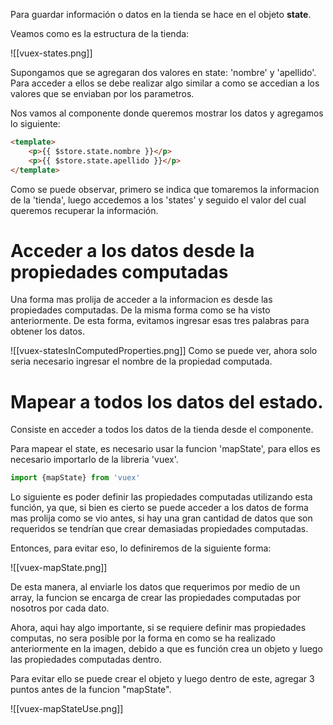 Para guardar información o datos en la tienda se hace en el objeto **state**.

Veamos como es la estructura de la tienda:

![[vuex-states.png]]

Supongamos que se agregaran dos valores en state: 'nombre' y 'apellido'. Para acceder a ellos se debe realizar algo similar a como se accedian a los valores que se enviaban por los parametros.

Nos vamos al componente donde queremos mostrar los datos y agregamos lo siguiente:

```HTML
<template>
	<p>{{ $store.state.nombre }}</p>
	<p>{{ $store.state.apellido }}</p>
</template>
```

Como se puede observar, primero se indica que tomaremos la informacion de la 'tienda', luego accedemos a los 'states' y seguido el valor del cual queremos recuperar la información.

# Acceder a los datos desde la propiedades computadas
Una forma mas prolija de acceder a la informacion es desde las propiedades computadas. De la misma forma como se ha visto anteriormente. De esta forma, evitamos ingresar esas tres palabras para obtener los datos.

![[vuex-statesInComputedProperties.png]]
Como se puede ver, ahora solo seria necesario ingresar el nombre de la propiedad computada.

# Mapear a todos los datos del estado.
Consiste en acceder a todos los datos de la tienda desde el componente.

Para mapear el state, es necesario usar la funcion 'mapState', para ellos es necesario importarlo de la libreria 'vuex'.

```js
import {mapState} from 'vuex'
```

Lo siguiente es poder definir las propiedades computadas utilizando esta función, ya que, si bien es cierto se puede acceder a los datos de forma mas prolija como se vio antes, si hay una gran cantidad de datos que son requeridos se tendrían que crear demasiadas propiedades computadas.

Entonces, para evitar eso, lo definiremos de la siguiente forma:

![[vuex-mapState.png]]

De esta manera, al enviarle los datos que requerimos por medio de un array, la funcion se encarga de crear las propiedades computadas por nosotros por cada dato.

Ahora, aqui hay algo importante, si se requiere definir mas propiedades computas, no sera posible por la forma en como se ha realizado anteriormente en la imagen, debido a que es función crea un objeto y luego las propiedades computadas dentro.

Para evitar ello se puede crear el objeto y luego dentro de este, agregar 3 puntos antes de la funcion "mapState".

![[vuex-mapStateUse.png]]